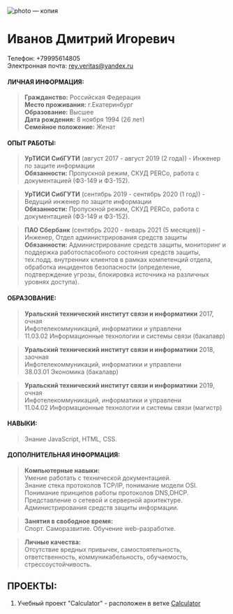 ![photo — копия](https://user-images.githubusercontent.com/51052680/113975235-a2c07d00-9858-11eb-96b8-9c105cc09054.jpg)
# Иванов Дмитрий Игоревич

Телефон: +79995614805 <br>
Электронная почта: rey.veritas@yandex.ru


#### ЛИЧНАЯ ИНФОРМАЦИЯ:
>  **Гражданство:** Российская Федерация <br>
>  **Место проживания:** г.Екатеринбург <br>
>  **Образование:** Высшее <br>
>  **Дата рождения:** 8 ноября 1994 (26 лет) <br>
>  **Семейное положение:** Женат


#### ОПЫТ РАБОТЫ:
> **УрТИСИ СибГУТИ** (август 2017 - август 2019 (2 года)) - Инженер по защите информации <br>
**Обязанности:** Пропускной режим, СКУД PERCo, работа с документацией (ФЗ-149 и ФЗ-152).

> **УрТИСИ СибГУТИ** (сентябрь 2019 - сентябрь 2020 (1 год)) - Ведущий инженер по защите информации <br>
**Обязанности:** Пропускной режим, СКУД PERCo, работа с документацией (ФЗ-149 и ФЗ-152).

> **ПАО Сбербанк** (сентябрь 2020 - январь 2021 (5 месяцев)) - Инженер, Отдел администрирования средств защиты <br>
**Обязанности:** Администрирование средств защиты, мониторинг и поддержка работоспасобного состояния средств защиты, тех.подд. внутренних клиентов в рамках компетенций отдела, обработка инцидентов безопасности (определение, подтверждение угрозы, блокировка источника на различных уровнях доступа).


#### ОБРАЗОВАНИЕ:
> **Уральский технический институт связи и информатики** 2017, очная <br>
Инфотелекоммуникаций, информатики и управлени <br>
11.03.02 Информационные технологии и системы связи (бакалавр)

> **Уральский технический институт связи и информатики** 2018, заочная <br>
Инфотелекоммуникаций, информатики и управлени <br>
38.03.01 Экономика (бакалавр)

> **Уральский технический институт связи и информатики** 2019, очная <br>
Инфотелекоммуникаций, информатики и управлени <br>
11.04.02 Информационные технологии и системы связи (магистр)


#### НАВЫКИ:
> Знание JavaScript, HTML, CSS.<br>


#### ДОПОЛНИТЕЛЬНАЯ ИНФОРМАЦИЯ:
> **Компьютерные навыки:** <br>
Умение работать с технической документацией.<br>
Знание стека протоколов TCP/IP, понимание модели OSI.<br>
Понимание принципов работы протоколов DNS,DHCP.<br>
Представление о сетевой и серверной архитектуре.<br>
Администрирования средств защиты информации.

> **Занятия в свободное время:** <br>
Спорт. Саморазвитие. Обучение web-разработке.

> **Личные качества:** <br>
Отсутствие вредных привычек, самостоятельность, ответственность, коммуникабельность, обучаемость, стрессоустойчивость.


## ПРОЕКТЫ:
1. Учебный проект "Calculator" - расположен в ветке [Calculator](https://github.com/reying/myResume/tree/Calculator)
